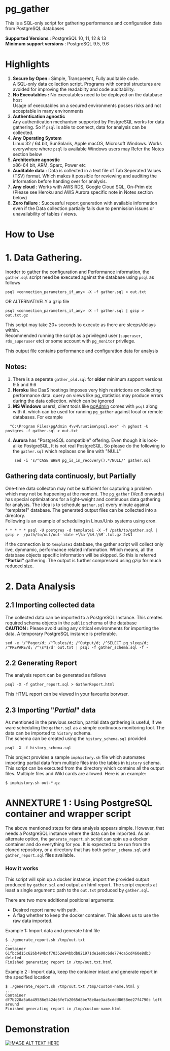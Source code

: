 # pg_gather
This is a SQL-only script for gathering performance and configuration data from PostgreSQL databases 

**Supported Versions** : PostgreSQL 10, 11, 12 & 13  
**Minimum support versions** : PostgreSQL 9.5, 9.6


# Highlights
1. **Secure by Open :** Simple, Transperent, Fully auditable code.<br>
   A SQL-only data collection script. Programs with control structures are avoided for improving the readabilty and code auditability.
2. **No Executables :** No executables need to be deployed on the database host<br>
    Usage of executables on a secured environments posses risks and not acceptable in many environments
3. **Authentication agnostic**<br>
   Any authentication mechanism supported by PostgreSQL works for data gathering. So if `psql` is able to connect, data for analysis can be collected.
4. **Any Operating System** <br>
   Linux 32 / 64 bit, SunSolaris, Apple macOS, Microsoft Windows. Works everywhere where `psql` is available
   Windows users may Refer the Notes section below
5. **Architecture agnostic**<br>
   x86-64 bit, ARM, Sparc, Power etc
6. **Auditable data** : Data is collected in a text file of Tab Seperated Values (TSV) format. Which makes it possible for reviewing and auditing the information before handing over for analysis.
7. **Any cloud** : Works with AWS RDS, Google Cloud SQL, On-Prim etc<br> 
   (Please see Heroku and AWS Aurora specific note in Notes section below)
8. **Zero failure** : Successful report generation with available information even if the Data collection partially fails due to permission issues  or unavailability of tables / views.

# How to Use

# 1. Data Gathering.
Inorder to gather the configuration and Performance information, the `gather.sql` script need be executed against the database using `psql` as follows
```
psql <connection_parameters_if_any> -X -f gather.sql > out.txt
```
OR ALTERNATIVELY a gzip file
```
psql <connection_parameters_if_any> -X -f gather.sql | gzip > out.txt.gz
```
This script may take 20+ seconds to execute as there are sleeps/delays within. <br>
Recommended running the script as a privileged user (`superuser`, `rds_superuser` etc) or some account with `pg_monitor` privilege.  

This output file contains performance and configuration data for analysis  

## Notes: 
   1. There is a seperate `gather_old.sql` for **older** minimum support versions 9.5 and 9.6
   2. **Heroku** like DaaS hostings imposes very high restrictions on collecting performance data. query on views like pg_statistics may produce errors during the data collection. which can be ignored
   3. **MS Windows** users!, client tools like [pgAdmin](https://www.pgadmin.org/) comes with `psql` along with it. which can be used for running `pg_gather` against local or remote databases. For example
   ```
     "C:\Program Files\pgAdmin 4\v4\runtime\psql.exe" -h pghost -U postgres -f gather.sql > out.txt
   ```
   4. **Aurora** has "PostgreSQL compatible" offering. Even though it is look-alike PostgreSQL, It is not real PostgreSQL. So please do the following to the `gather.sql` which replaces one line with "NULL"
 ```
     sed -i 's/^CASE WHEN pg_is_in_recovery().*/NULL/' gather.sql
 ```

## Gathering data continuosly, but Partially
One-time data collecton may not be sufficient for capturing a problem which may not be happening at the moment. The `pg_gather` (Ver.8 onwards) has special optimizations for a light-weight and continuous data gathering for analysis.  The idea is to schedule `gather.sql` every minute against "template1" database. The generated output files can be collected into a directory.  
Following is an example of scheduling in Linux/Unix systems using cron.
```
* * * * * psql -U postgres -d template1 -X -f /path/to/gather.sql | gzip >  /path/to/out/out-`date +\%a-\%H.\%M`.txt.gz 2>&1
```
if the connection is to `template1` database, the gather script will collect only live, dynmamic, performance related information. Which means, all the database objects specific information will be skipped. So this is referred **"Partial"** gathering. The output is further compressed using gzip for much reduced size.

# 2. Data Analysis
## 2.1 Importing collected data
The collected data can be imported to a PostgreSQL Instance. This creates required schema objects in the `public` schema of the database  
**CAUTION :** Please avoid using any critical environments for importing the data. A temporary PostgreSQL instance is preferable.
```
sed -e '/^Pager/d; /^Tuples/d; /^Output/d; /^SELECT pg_sleep/d; /^PREPARE/d; /^\s*$/d' out.txt | psql -f gather_schema.sql -f -
```
## 2.2 Generating Report
The analysis report can be generated as follows
```
psql -X -f gather_report.sql > GatherReport.html
```
This HTML report can be viewed in your favourite borwser.

## 2.3 Importing "*Partial*" data
As mentioned in the previous section, partial data gathering is useful, if we ware scheduling the `gather.sql` as a simple continuous monitoring tool. The data can be imported to `history` schema.  
The schema can be created using the `history_schema.sql` provided.
```
psql -X -f history_schema.sql
```
This project provides a sample `imphistory.sh` file which automates importing partial data from multiple files into the tables in `history` schema. This script can be executed from the directory which contains all the output files. Multiiple files and Wild cards are allowed. Here is an example:
```
$ imphistory.sh out-*.gz
```
# ANNEXTURE 1 : Using PostgreSQL container and wrapper script
The above mentioned steps for data analysis appears simple. However, that needs a PostgreSQL instance where the data can be imported. As an alternate option, the `generate_report.sh` script can spin up a docker container and do everything for you. It is expected to be run from the cloned repository, or a directory that has both `gather_schema.sql` and `gather_report.sql` files available.
### How it works
This script will spin up a docker instance, import the provided output produced by `gather.sql` and output an html report. The script expects at least a single argument: path to the `out.txt` produced by `gather.sql`. 

There are two more additional positional arguments: 
* Desired report name with path. 
* A flag whether to keep the docker container. This allows us to use the raw data imported.

Example 1: Import data and generate html file
```
$ ./generate_report.sh /tmp/out.txt
...
Container 61fbc6d15c626b484bdf70352e94bbdb821971de1e00c6de774ca5cd460e8db3 deleted
Finished generating report in /tmp/out.txt.html
```
Example 2 : Import data, keep the container intact and generate report in the specified location
```
$ ./generate_report.sh /tmp/out.txt /tmp/custom-name.html y
...
Container df7b228a5a6a49586e5424e5fe7a2065d8be78e0ae3aa5cddd8658ee27f4790c left around
Finished generating report in /tmp/custom-name.html
```

# Demonstration
[![IMAGE ALT TEXT HERE](https://img.youtube.com/vi/k1pnXuJAl40/0.jpg)](https://www.youtube.com/watch?v=k1pnXuJAl40)
